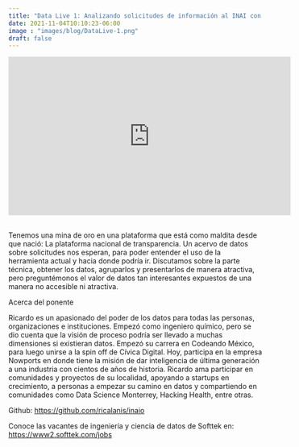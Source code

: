 ```yaml
---
title: "Data Live 1: Analizando solicitudes de información al INAI con Python y presentando resultados con StreamLit"
date: 2021-11-04T10:10:23-06:00
image : "images/blog/DataLive-1.png"
draft: false
---
```


<div class="container">

<center>
<iframe width="560" height="315" src="https://www.youtube.com/embed/DUR69oLsZmM" title="YouTube video player" frameborder="0" allow="accelerometer; autoplay; clipboard-write; encrypted-media; gyroscope; picture-in-picture" allowfullscreen></iframe>
</center>

<br>

Tenemos una mina de oro en una plataforma que está como maldita desde que nació: La plataforma nacional de transparencia. Un acervo de datos sobre solicitudes nos esperan, para poder entender el uso de la herramienta actual y hacia donde podría ir. Discutamos sobre la parte técnica, obtener los datos, agruparlos y presentarlos de manera atractiva, pero preguntémonos el valor de datos tan interesantes expuestos de una manera no accesible ni atractiva.

Acerca del ponente

Ricardo es un apasionado del poder de los datos para todas las personas, organizaciones e instituciones. Empezó como ingeniero químico, pero se dio cuenta que la visión de proceso podría ser llevado a muchas dimensiones si existieran datos. Empezó su carrera en Codeando México, para luego unirse a la spin off de Cívica Digital. Hoy, participa en la empresa Nowports en donde tiene la misión de dar inteligencia de última generación a una industria con cientos de años de historia. Ricardo ama participar en comunidades y proyectos de su localidad, apoyando a startups en crecimiento, a personas a empezar su camino en datos y compartiendo en comunidades como Data Science Monterrey, Hacking Health, entre otras.

Github: https://github.com/ricalanis/inaio

Conoce las vacantes de ingeniería y ciencia de datos de Softtek en: https://www2.softtek.com/jobs

</div>